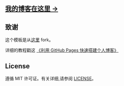 ## [我的博客在这里 &rarr;](http://ctrlcoder.github.io)

## 致谢

这个模板是从[这里](https://github.com/qiubaiying/qiubaiying.github.io) fork。 

详细的教程戳这 [《利用 GitHub Pages 快速搭建个人博客》](https://github.com/qiubaiying/qiubaiying.github.io/wiki/%E5%8D%9A%E5%AE%A2%E6%90%AD%E5%BB%BA%E8%AF%A6%E7%BB%86%E6%95%99%E7%A8%8B)

## License

遵循 MIT 许可证。有关详细,请参阅 [LICENSE](https://github.com/qiubaiying/qiubaiying.github.io/blob/master/LICENSE)。


